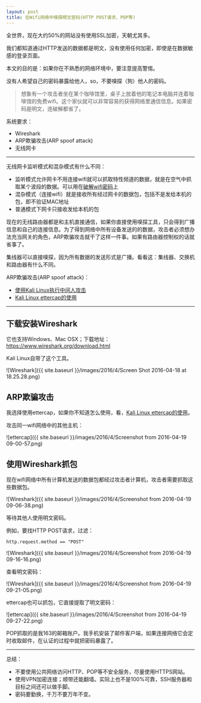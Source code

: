 ```yaml
---
layout: post
title: 在Wifi网络中嗅探明文密码(HTTP POST请求、POP等)
---
```


全世界，现在大约50%的网站没有使用SSL加密，天朝尤其多。

我们都知道通过HTTP发送的数据都是明文，没有使用任何加密，即使是在数据敏感的登录页面。

本文的目的是：如果你在不熟悉的网络环境中，要注意提高警惕。

没有人希望自己的密码暴露给他人，so，不要嗅探（狗）他人的密码。

> 想象有一个攻击者坐在某个咖啡馆里，桌子上放着他的笔记本电脑并连着咖啡馆的免费wifi。这个家伙就可以非常容易的获得网络里通信信息。如果密码是明文，连破解都省了。

系统要求：

* Wireshark
* ARP欺骗攻击(ARP spoof attack)
* 无线网卡

*******

无线网卡监听模式和混杂模式有什么不同：

* 监听模式允许网卡不用连接wifi就可以抓取特性频道的数据，就是在空气中抓取某个波段的数据。可以用在[破解wifi密码](http://topspeedsnail.com/macbook-crack-wifi-with-wpa-wpa2/)上
* 混杂模式（连接wifi）就是接收所有经过网卡的数据包，包括不是发给本机的包，即不验证MAC地址
* 普通模式下网卡只接收发给本机的包

现在的无线路由器都是和主机直接通信，如果你直接使用嗅探工具，只会得到广播信息和自己的连接信息。为了得到网络中所有设备发送的的数据，攻击者必须想办法充当网关的角色，ARP欺骗攻击就干了这样一件事。如果有路由器控制权的话就省事了。

集线器可以直接嗅探，因为所有数据的发送形式是广播。看看这：集线器、交换机和路由器有什么不同。

ARP欺骗攻击(ARP spoof attack)：

* [使用Kali Linux执行中间人攻击](http://topspeedsnail.com/kali-linux-preform-man-in-middle-attack/)
* [Kali Linux ettercap的使用](http://topspeedsnail.com/kali-linux-ettercap-arp-spoof-attack/)

***

## 下载安装Wireshark

它也支持Windows、Mac OSX；下载地址：<https://www.wireshark.org/download.html>

Kali Linux自带了这个工具。

![Wireshark]({{ site.baseurl }}/images/2016/4/Screen Shot 2016-04-18 at 18.25.28.png)

## ARP欺骗攻击

我选择使用ettercap，如果你不知道怎么使用，看，[Kali Linux ettercap的使用](http://topspeedsnail.com/kali-linux-ettercap-arp-spoof-attack/)。

攻击同一wifi网络中的其他主机：

![ettercap]({{ site.baseurl }}/images/2016/4/Screenshot from 2016-04-19 09-00-57.png)

## 使用Wireshark抓包

现在wifi网络中所有计算机发送的数据包都经过攻击者计算机，攻击者需要抓取这些数据包。

![Wireshark]({{ site.baseurl }}/images/2016/4/Screenshot from 2016-04-19 09-06-38.png)

等待其他人使用明文密码。

例如，要找HTTP POST请求，过滤：

```
http.request.method == "POST"
```

![Wireshark]({{ site.baseurl }}/images/2016/4/Screenshot from 2016-04-19 09-16-16.png)

查看明文密码：

![Wireshark]({{ site.baseurl }}/images/2016/4/Screenshot from 2016-04-19 09-21-05.png)

ettercap也可以抓包，它直接提取了明文密码：

![ettercap]({{ site.baseurl }}/images/2016/4/Screenshot from 2016-04-19 09-27-22.png)

POP抓取的是我163的邮箱账户。我手机安装了邮件客户端，如果连接网络它会定时收取邮件，在认证的过程中就把密码暴露了。

******

总结：

* 不要使用公共网络访问HTTP、POP等不安全服务，尽量使用HTTPS网站。
* 使用VPN加密连接；顺带还能翻墙。实际上也不是100%可靠，SSH服务器和目标之间还可以做手脚。
* 密码要勤换，千万不要万年不变。